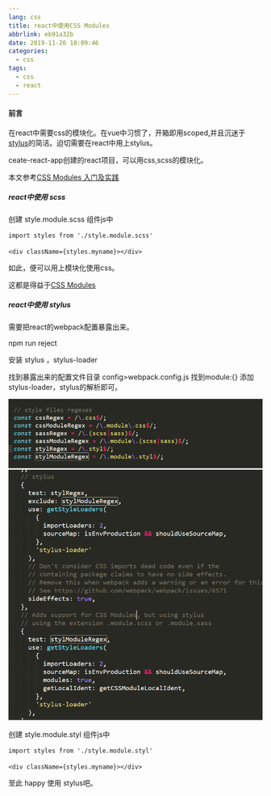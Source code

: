 ```yaml
---
lang: css
title: react中使用CSS Modules
abbrlink: eb91a32b
date: 2019-11-26 18:09:46
categories:
  - css
tags:
  - css 
  - react
---
```



#### 前言

在react中需要css的模块化。在vue中习惯了，开箱即用scoped,并且沉迷于[stylus](http://stylus-lang.com/)的简洁。迫切需要在react中用上stylus。

ceate-react-app创建的react项目，可以用css,scss的模块化。

本文参考[CSS Modules 入门及实践](http://www.alloyteam.com/2017/03/getting-started-with-css-modules-and-react-in-practice/#prettyPhoto)
<!--more-->

##### react中使用 scss
创建 style.module.scss
组件js中 
```
import styles from './style.module.scss'

<div className={styles.myname}></div>

```
如此，便可以用上模块化使用css。

这都是得益于[CSS Modules](https://github.com/css-modules/css-modules)

##### react中使用 stylus

需要把react的webpack配置暴露出来。

npm run reject

安装 stylus ，stylus-loader

找到暴露出来的配置文件目录 config>webpack.config.js
找到module:{} 添加 stylus-loader，stylus的解析即可。

![stylus配置](../../images/20191126_stylus.png)
![stylus配置](../../images/20191126_1_stylus.png)

创建 style.module.styl
组件js中 
```
import styles from './style.module.styl'

<div className={styles.myname}></div>

```
至此 happy 使用 stylus吧。








